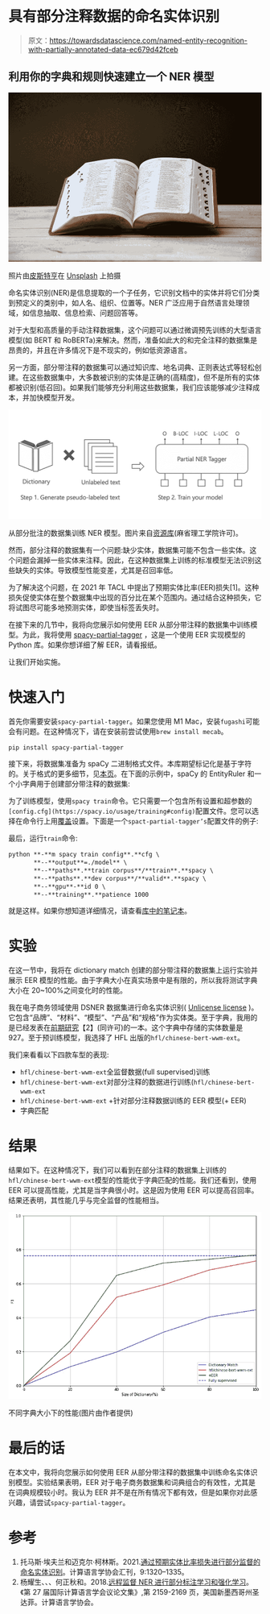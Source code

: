 # 具有部分注释数据的命名实体识别

> 原文：<https://towardsdatascience.com/named-entity-recognition-with-partially-annotated-data-ec679d42fceb>

## 利用你的字典和规则快速建立一个 NER 模型

![](img/b9c9a199fe09c72629354343dda7e43d.png)

照片由[皮斯特亨](https://unsplash.com/@pisitheng?utm_source=unsplash&utm_medium=referral&utm_content=creditCopyText)在 [Unsplash](https://unsplash.com/ja/s/%E5%86%99%E7%9C%9F/dictionary?utm_source=unsplash&utm_medium=referral&utm_content=creditCopyText) 上拍摄

命名实体识别(NER)是信息提取的一个子任务，它识别文档中的实体并将它们分类到预定义的类别中，如人名、组织、位置等。NER 广泛应用于自然语言处理领域，如信息抽取、信息检索、问题回答等。

对于大型和高质量的手动注释数据集，这个问题可以通过微调预先训练的大型语言模型(如 BERT 和 RoBERTa)来解决。然而，准备如此大的和完全注释的数据集是昂贵的，并且在许多情况下是不现实的，例如低资源语言。

另一方面，部分带注释的数据集可以通过知识库、地名词典、正则表达式等轻松创建。在这些数据集中，大多数被识别的实体是正确的(高精度)，但不是所有的实体都被识别(低召回)。如果我们能够充分利用这些数据集，我们应该能够减少注释成本，并加快模型开发。

![](img/432bf034ed3aa18077b1b836552210a4.png)

从部分批注的数据集训练 NER 模型。图片来自[资源库](https://github.com/doccano/spacy-partial-tagger/)(麻省理工学院许可)。

然而，部分注释的数据集有一个问题:缺少实体，数据集可能不包含一些实体。这个问题会漏掉一些实体来注释。因此，在这种数据集上训练的标准模型无法识别这些缺失的实体。导致模型性能变差，尤其是召回率低。

为了解决这个问题，在 2021 年 TACL 中提出了预期实体比率(EER)损失[1]。这种损失促使实体在整个数据集中出现的百分比在某个范围内。通过结合这种损失，它将试图尽可能多地预测实体，即使当标签丢失时。

在接下来的几节中，我将向您展示如何使用 EER 从部分带注释的数据集中训练模型。为此，我将使用 [spacy-partial-tagger](https://github.com/doccano/spacy-partial-tagger/) ，这是一个使用 EER 实现模型的 Python 库。如果你想详细了解 EER，请看报纸。

[](https://github.com/doccano/spacy-partial-tagger)  

让我们开始实施。

# 快速入门

首先你需要安装`spacy-partial-tagger`。如果您使用 M1 Mac，安装`fugashi`可能会有问题。在这种情况下，请在安装前尝试使用`brew install mecab`。

```
pip install spacy-partial-tagger
```

接下来，将数据集准备为 spaCy 二进制格式文件。本库期望标记化是基于字符的。关于格式的更多细节，见[本页](https://spacy.io/api/data-formats#training)。在下面的示例中，spaCy 的 EntityRuler 和一个小字典用于创建部分带注释的数据集:

为了训练模型，使用`spacy train`命令。它只需要一个包含所有设置和超参数的`[config.cfg](https://spacy.io/usage/training#config)`配置文件。您可以选择在命令行上用[覆盖](https://spacy.io/usage/training#config-overrides)设置。下面是一个`spact-partial-tagger’s`配置文件的例子:

最后，运行`train`命令:

```
python **-**m spacy train config**.**cfg \
       **--**output**=./model** \
       **--**paths**.**train corpus**/**train**.**spacy \
       **--**paths**.**dev corpus**/**valid**.**spacy \
       **--**gpu**-**id 0 \
       **--**training**.**patience 1000
```

就是这样。如果你想知道详细情况，请查看[库中的笔记本](https://github.com/doccano/spacy-partial-tagger/blob/main/notebooks/bc5cdr.ipynb)。

# 实验

在这一节中，我将在 dictionary match 创建的部分带注释的数据集上运行实验并展示 EER 模型的性能。由于字典大小在真实场景中是有限的，所以我将测试字典大小在 20~100%之间变化时的性能。

我在电子商务领域使用 DSNER 数据集进行命名实体识别( [Unlicense license](https://github.com/rainarch/DSNER/blob/master/LICENSE) )。它包含“品牌”、“材料”、“模型”、“产品”和“规格”作为实体类。至于字典，我用的是已经发表在[前期研究](https://github.com/rainarch/DSNER/)【2】(同许可)的一本。这个字典中存储的实体数量是 927。至于预训练模型，我选择了 HFL 出版的`hfl/chinese-bert-wwm-ext`。

我们来看看以下四款车型的表现:

*   `hfl/chinese-bert-wwm-ext`全监督数据(full supervised)训练
*   `hfl/chinese-bert-wwm-ext`对部分注释的数据进行训练(`hfl/chinese-bert-wwm-ext`
*   `hfl/chinese-bert-wwm-ext` +针对部分注释数据训练的 EER 模型(+ EER)
*   字典匹配

# 结果

结果如下。在这种情况下，我们可以看到在部分注释的数据集上训练的`hfl/chinese-bert-wwm-ext`模型的性能优于字典匹配的性能。我们还看到，使用 EER 可以提高性能，尤其是当字典很小时。这是因为使用 EER 可以提高召回率。结果还表明，其性能几乎与完全监督的性能相当。

![](img/8998b74a2e1e2a7d90a3a482b5c30305.png)

不同字典大小下的性能(图片由作者提供)

# 最后的话

在本文中，我将向您展示如何使用 EER 从部分带注释的数据集中训练命名实体识别模型。实验结果表明，EER 对于电子商务数据集和词典组合的有效性，尤其是在词典规模较小时。我认为 EER 并不是在所有情况下都有效，但是如果你对此感兴趣，请尝试`spacy-partial-tagger`。

# 参考

1.  托马斯·埃夫兰和迈克尔·柯林斯。2021.[通过预期实体比率损失进行部分监督的命名实体识别](https://aclanthology.org/2021.tacl-1.78)。计算语言学协会汇刊，9:1320–1335。
2.  杨耀生、、、何正秋和。2018.[远程监督 NER 进行部分标注学习和强化学习](https://aclanthology.org/C18-1183)。《第 27 届国际计算语言学会议论文集》,第 2159-2169 页，美国新墨西哥州圣达菲。计算语言学协会。